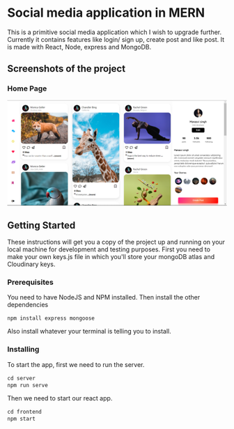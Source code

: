 # Social media application in MERN

This is a primitive social media application which I wish to upgrade further. Currently it contains features like login/ sign up, create post and like post. It is made with React, Node, express and MongoDB.

## Screenshots of the project
### Home Page
![main_page](Screenshot2022-04-12091403.png)


## Getting Started

These instructions will get you a copy of the project up and running on your local machine for development and testing purposes. First you need to make your own keys.js file in which you'll store your mongoDB atlas and Cloudinary keys. 

### Prerequisites
You need to have NodeJS and NPM installed. 
Then install the other dependencies

```
npm install express mongoose 
```
Also install whatever your terminal is telling you to install. 

### Installing

To start the app, first we need to run the server.

```
cd server
npm run serve
```

Then we need to start our react app.

```
cd frontend
npm start
```




